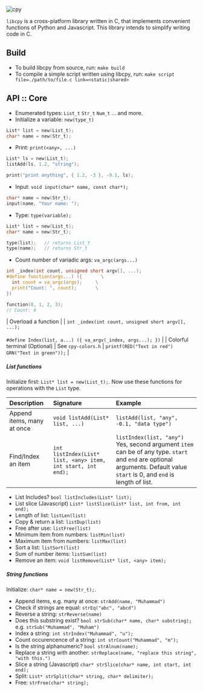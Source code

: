![cpy](https://user-images.githubusercontent.com/90899789/147235026-dfaca003-9b46-4fea-b602-e34edc8c7c87.png)

`libcpy` is a cross-platform library written in C, that implements convenient functions of Python and Javascript. This library intends to simplify writing code in C.


## Build
- To build libcpy from source, run: `make build`
- To compile a simple script written using libcpy, run: `make script file=./path/to/file.c link=<static|shared>`


## API :: Core

- Enumerated types: `List_t` `Str_t` `Num_t` ... and more.
- Initialize a variable:  `new(type_t)` 
```c
List* list = new(List_t);
char* name = new(Str_t);
```

- Print: `print(<any>, ...)`
```c
List* ls = new(List_t);
listAdd(ls, 1.2, "string");

print("print anything", { 1.2, -3 }, -9.1, ls);
```

- Input: `void input(char* name, const char*);`
```c
char* name = new(Str_t);
input(name, "Your name: ");
```

- Type: `type(variable);`
```c
List* list = new(List_t); 
char* name = new(Str_t);

type(list);   // returns List_t
type(name);   // returns Str_t
```

- Count number of variadic args: `va_argc(args...)`
```c
int _index(int count, unsigned short argv[], ...);
#define function(args...) ({       \
  int count = va_argc(args);     \
  print("Count: ", count);       \
})

function(0, 1, 2, 3);
// Count: 4
```
| Overload a function | | `int _index(int count, unsigned short argv[], ...);`  <br><br>  `#define Index(list, a...) ({ va_argv(_index, args...); })` |
| Colorful terminal (Optional) | See `cpy-colors.h` | `printf(RED("Text in red")  GRN("Text in green"));` |


##### List functions

Initialize first: `List* list = new(List_t);`. Now use these functions for operations with the `List` type.

| Description           | Signature                 |             Example       |
| :---                  |    :----                  | :---                      |
| Append items, many at once | `void listAdd(List* list, ...)` | `listAdd(list, "any", -0.1, "data type")`
| Find/Index an item | `int listIndex(List* list, <any> item, int start, int end);` | `listIndex(list, "any")` Yes, second argument `item` can be of any type. `start` and `end` are optional arguments. Default value `start` is 0, and `end` is length of list.

- List Includes? `bool listIncludes(List* list);`
- List slice (Javascript) `List* listSlice(List* list, int from, int end);`
- Length of list: `listLen(list)`
- Copy & return a list: `listDup(list)`
- Free after use: `listFree(list)`
- Minimum item from numbers: `listMin(list)`
- Maximum item from numbers: `listMax(list)`
- Sort a list: `listSort(list)`
- Sum of number items: `listSum(list)`
- Remove an item: `void listRemove(List* list, <any> item);`

##### String functions

Initialize: `char* name = new(Str_t);`.

- Append items, e.g. many at once: `strAdd(name, "Muhammad")`
- Check if strings are equal: `strEq("abc", "abcd")`
- Reverse a string: `strReverse(name)`
- Does this substring exist?  `bool strSub(char* name, char* substring);` e.g. `strSub("Muhammad", "Muham")`
- Index a string: `int strIndex("Muhammad", "u");`
- Count occurencence of a string: `int strCount("Muhammad", "m");`
- Is the string alphanumeric? `bool strAlnum(name);`
- Replace a string with another: `strReplace(name, "replace this string", "with this.")`
- Slice a string (Javascript) `char* strSlice(char* name, int start, int end);`
- Split: `List* strSplit(char* string, char* delimiter);`
- Free: `strFree(char* string);`
